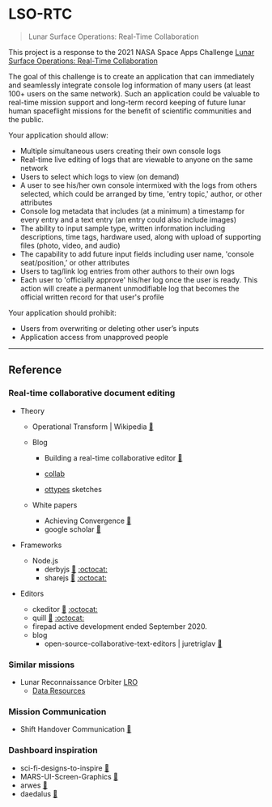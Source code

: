 # LSO-RTC
> Lunar Surface Operations: Real-Time Collaboration

This project is a response to the 2021 NASA Space Apps Challenge
[Lunar Surface Operations: Real-Time Collaboration](https://2021.spaceappschallenge.org/challenges/statements/lunar-surface-operations-real-time-collaboration/details)

The goal of this challenge is to create an application that can
immediately and seamlessly integrate console log information of
many users (at least 100+ users on the same network). Such an
application could be valuable to real-time mission support and
long-term record keeping of future lunar human spaceflight
missions for the benefit of scientific communities and the public.

Your application should allow:

* Multiple simultaneous users creating their own console logs
* Real-time live editing of logs that are viewable to anyone on the same network
* Users to select which logs to view (on demand)
* A user to see his/her own console intermixed with the logs from others selected, which could be arranged by time, 'entry topic,' author, or other attributes
* Console log metadata that includes (at a minimum) a timestamp for every entry and a text entry (an entry could also include images)
* The ability to input sample type, written information including descriptions, time tags, hardware used, along with upload of supporting files (photo, video, and audio)
* The capability to add future input fields including user name, 'console seat/position,’ or other attributes
* Users to tag/link log entries from other authors to their own logs
* Each user to 'officially approve' his/her log once the user is ready. This action will create a permanent unmodifiable log that becomes the official written record for that user's profile

Your application should prohibit:

* Users from overwriting or deleting other user’s inputs
* Application access from unapproved people
    
----

## Reference


### Real-time collaborative document editing

* Theory
  * Operational Transform | Wikipedia [:link:](https://en.wikipedia.org/wiki/Operational_transformation)

  * Blog
    * Building a real-time collaborative editor [:link:](https://www.mahfuz.info/2021/07/04/collaborative-editor/)
    * [collab](https://github.com/mahfuzsust/collab)

    * [ottypes](https://github.com/ottypes) sketches

  * White papers
    * Achieving Convergence [:link:](http://www.dataluna.com/moca-papers/505.pdf)
    * google scholar [:link:](https://scholar.google.com/scholar?q=%22operational+transform%22&hl=en&as_sdt=0,48)

* Frameworks
  * Node.js
    * derbyjs [:link:](https://derbyjs.com/)  [:octocat:](https://github.com/derbyjs/derby)
    * sharejs [:link:](https://sharejs.org/)  [:octocat:](https://github.com/share)

* Editors
  * ckeditor [:link:](https://ckeditor.com/) [:octocat:](https://github.com/ckeditor/ckeditor5)
  * quill [:link:](https://quilljs.com/) [:octocat:](https://github.com/quilljs)
  * firepad active development ended September 2020.
  * blog
    * open-source-collaborative-text-editors | juretriglav [:link:](https://juretriglav.si/open-source-collaborative-text-editors/)

### Similar missions

* Lunar Reconnaissance Orbiter [LRO](https://lunar.gsfc.nasa.gov/index.html)
  * [Data Resources](https://lunar.gsfc.nasa.gov/resources.html)

### Mission Communication

* Shift Handover Communication [:link:](https://human-factors.arc.nasa.gov/publications/Parke_MER_SurfaceOps_Handovers_05.pdf)

### Dashboard inspiration

* sci-fi-designs-to-inspire [:link:](https://www.sitepoint.com/14-top-sci-fi-designs-to-inspire-your-next-interface/)
* MARS-UI-Screen-Graphics [:link:](https://www.behance.net/gallery/47272469/MARS-UI-Screen-Graphics)
* arwes [:link:](https://arwes.dev/design)
* daedalus [:link:](https://www.behance.net/gallery/47272469/MARS-UI-Screen-Graphics/modules/282048871)
